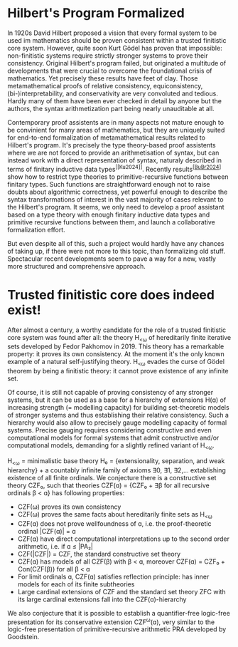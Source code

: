 Hilbert's Program Formalized
============================

In 1920s David Hilbert proposed a vision that every formal system to be used im mathematics should be proven consistent within a trusted finitistic core system. However, quite soon Kurt Gödel has proven that impossible: non-finitistic systems require strictly stronger systems to prove their consistency.
Original Hilbert's program failed, but originated a multitude of developments that were crucial to overcome the foundational crisis of mathematics. Yet precisely these results have feet of clay. Those metamathematical proofs of relative consistency, equiconsistency, (bi-)interpretability, and conservativity are very convoluted and tedious. Hardly many of them have been ever checked in detail by anyone but the authors, the syntax arithmetization part being nearly unauditable at all.

Contemporary proof assistents are in many aspects not mature enough to be convinient for many areas of mathematics, but they are uniquely suited for end-to-end formalization of metamathematical results related to Hilbert's program. It's precisely the type theory-based proof assistents where we are not forced to provide an arithmetisation of syntax, but can instead work with a direct representation of syntax, naturaly described in terms of finitary inductive data types<sup>[[Ku2024]]</sup>. Recently results<sup>[[BuBr2024](https://arxiv.org/abs/2404.01011)]</sup> show how to restrict type theories to primitive-recursive functions between finitary types. Such functions are straightforward enough not to raise doubts about algorithmic correctness, yet powerful enough to describe the syntax transformations of interest in the vast majority of cases relevant to the Hilbert's program. It seems, we only need to develop a proof assistant based on a type theory with enough finitary inductive data types and primitive recursive functions between them, and launch a collaborative formalization effort.

But even despite all of this, such a project would hardly have any chances of taking up, if there were not more to this topic, than formalizing old stuff. Spectacular recent developments seem to pave a way for a new, vastly more structured and comprehensive approach.

# Trusted finitistic core does indeed exist!

After almost a century, a worthy candidate for the role of a trusted finitistic core system was found after all: the theory H<sub><ω</sub> of hereditarily finite iterative sets developed by Fedor Pakhomov in 2019. This theory has a remarkable property: it proves its own consistency. At the moment it's the only known example of a natural self-justifying theory. H<sub><ω</sub> evades the curse of Gödel theorem by being a finitistic theory: it cannot prove existence of any infinite set.

Of course, it is still not capable of proving consistency of any stronger systems, but it can be used as a base for a hierarchy of extensions H(ɑ) of increasing strength (= modelling capacity) for building set-theoretic models of stronger systems and thus establishing their relative consistency. Such a hierarchy would also allow to precisely gauge modelling capacity of formal systems. Precise gauging requires considering constructive and even computational models for formal systems that admit constructive and/or computational models, demanding for a slightly refined variant of H<sub><ω</sub>.

H<sub><ω</sub> = minimalistic base theory H₀ = {extensionality, separation, and weak hierarchy} + a countably infinite family of axioms ∃0, ∃1, ∃2,... extablishing existence of all finite ordinals. We conjecture there is a constructive set theory CZF₀, such that theories CZF(ɑ) = {CZF₀ + ∃β for all recursive ordinals β < ɑ} has following properties:
- CZF(ω) proves its own consistency
- CZF(ω) proves the same facts about hereditarily finite sets as H<sub><ω</sub>
- CZF(ɑ) does not prove wellfoundness of ɑ, i.e. the proof-theoretic ordinal |CZF(ɑ)| = ɑ
- CZF(ɑ) have direct computational interpretations up to the second order arithmetic, i.e. if ɑ ≤ |PA₂|  
- CZF(|CZF|) = CZF, the standard constructive set theory
- CZF(ɑ) has models of all CZF(β) with β < ɑ, moreover CZF(ɑ) = CZF₀ + Con(CZF(β)) for all β < ɑ
- For limit ordinals ɑ, CZF(ɑ) satisfies reflection principle: has inner models for each of its finite subtheories
- Large cardinal extensions of CZF and the standard set theory ZFC with its large cardinal extensions fall into the CZF(ɑ)-hierarchy

We also conjecture that it is possible to establish a quantifier-free logic-free presentation for its conservative extension CZF<sup>ω</sup>(ɑ), very similar to the logic-free presentation of primitive-recursive arithmetic PRA developed by Goodstein.
